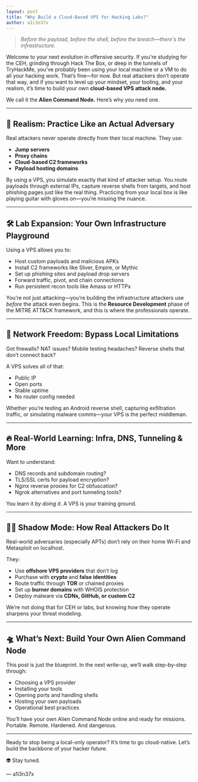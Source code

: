 ```yaml
---
layout: post
title: "Why Build a Cloud-Based VPS for Hacking Labs?"
author: a1i3n37x
---
```


> *Before the payload, before the shell, before the breach—there's the infrastructure.*

Welcome to your next evolution in offensive security. If you're studying for the CEH, grinding through Hack The Box, or deep in the tunnels of TryHackMe, you’ve probably been using your local machine or a VM to do all your hacking work. That’s fine—for now. But real attackers don’t operate that way, and if you want to level up your mindset, your tooling, and your realism, it’s time to build your own **cloud-based VPS attack node.**

We call it the **Alien Command Node.** Here’s why you need one.

---

## 🧠 Realism: Practice Like an Actual Adversary

Real attackers never operate directly from their local machine. They use:
- **Jump servers**
- **Proxy chains**
- **Cloud-based C2 frameworks**
- **Payload hosting domains**

By using a VPS, you simulate exactly that kind of attacker setup. You route payloads through external IPs, capture reverse shells from targets, and host phishing pages just like the real thing. Practicing from your local box is like playing guitar with gloves on—you’re missing the nuance.

---

## 🛠 Lab Expansion: Your Own Infrastructure Playground

Using a VPS allows you to:
- Host custom payloads and malicious APKs
- Install C2 frameworks like Sliver, Empire, or Mythic
- Set up phishing sites and payload drop servers
- Forward traffic, pivot, and chain connections
- Run persistent recon tools like Amass or HTTPx

You’re not just attacking—you’re building the infrastructure attackers use *before* the attack even begins. This is the **Resource Development** phase of the MITRE ATT&CK framework, and this is where the professionals operate.

---

## 🔄 Network Freedom: Bypass Local Limitations

Got firewalls? NAT issues? Mobile testing headaches? Reverse shells that don’t connect back?

A VPS solves all of that:
- Public IP
- Open ports
- Stable uptime
- No router config needed

Whether you’re testing an Android reverse shell, capturing exfiltration traffic, or simulating malware comms—your VPS is the perfect middleman.

---

## 🔥 Real-World Learning: Infra, DNS, Tunneling & More

Want to understand:
- DNS records and subdomain routing?
- TLS/SSL certs for payload encryption?
- Nginx reverse proxies for C2 obfuscation?
- Ngrok alternatives and port tunneling tools?

You learn it *by doing it*. A VPS is your training ground.

---

## 🕵️‍♂️ Shadow Mode: How Real Attackers Do It

Real-world adversaries (especially APTs) don’t rely on their home Wi-Fi and Metasploit on localhost.

They:
- Use **offshore VPS providers** that don’t log
- Purchase with **crypto** and **false identities**
- Route traffic through **TOR** or chained proxies
- Set up **burner domains** with WHOIS protection
- Deploy malware via **CDNs, GitHub, or custom C2**

We’re not doing that for CEH or labs, but knowing *how* they operate sharpens your threat modeling.

---

## 🛸 What’s Next: Build Your Own Alien Command Node

This post is just the blueprint. In the next write-up, we’ll walk step-by-step through:
- Choosing a VPS provider
- Installing your tools
- Opening ports and handling shells
- Hosting your own payloads
- Operational best practices

You’ll have your own Alien Command Node online and ready for missions. Portable. Remote. Hardened. And dangerous.

---

Ready to stop being a local-only operator? It’s time to go cloud-native. Let’s build the backbone of your hacker future.

👽 Stay tuned.

— a1i3n37x

